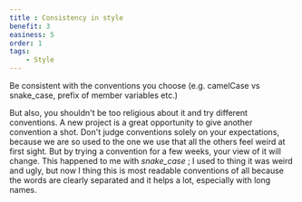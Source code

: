 ```yaml
---
title : Consistency in style
benefit: 3
easiness: 5
order: 1
tags:
    - Style
---
```


Be consistent with the conventions you choose (e.g. camelCase vs snake_case, prefix of member variables etc.)

But also, you shouldn't be too religious about it and try different conventions. A new project is a great opportunity to give another convention a shot. Don't judge conventions solely on your expectations, because we are so used to the one we use that all the others feel weird at first sight. But by trying a convention for a few weeks, your view of it will change. This happened to me with *snake_case* ; I used to thing it was weird and ugly, but now I thing this is most readable conventions of all because the words are clearly separated and it helps a lot, especially with long names.